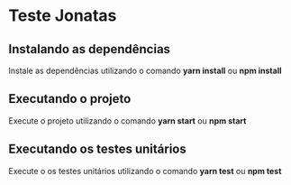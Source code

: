 # Teste Jonatas


## Instalando as dependências

Instale as dependências utilizando o comando **yarn install** ou **npm install**

## Executando o projeto

Execute o projeto utilizando o comando **yarn start** ou **npm start**

## Executando os testes unitários

Execute o os testes unitários utilizando o comando **yarn test** ou **npm test**